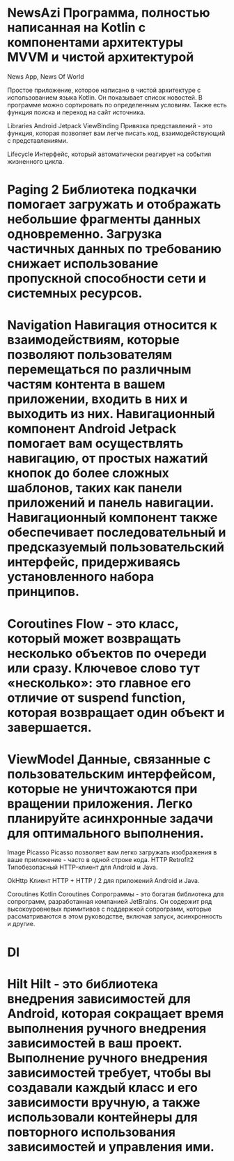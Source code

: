 # NewsAzi Программа, полностью написанная на Kotlin с компонентами архитектуры MVVM и чистой архитектурой
News App, News Of World

Простое приложение, которое написано в чистой архитектуре с использованием языка Kotlin. Он показывает список новостей. В программе можно сортировать по определенным условиям. Также есть функция поиска и переход на сайт источника.

Libraries
Android Jetpack
ViewBinding Привязка представлений - это функция, которая позволяет вам легче писать код, взаимодействующий с представлениями.

Lifecycle Интерфейс, который автоматически реагирует на события жизненного цикла.

# Paging 2 Библиотека подкачки помогает загружать и отображать небольшие фрагменты данных одновременно. Загрузка частичных данных по требованию снижает использование пропускной способности сети и системных ресурсов.

# Navigation Навигация относится к взаимодействиям, которые позволяют пользователям перемещаться по различным частям контента в вашем приложении, входить в них и выходить из них. Навигационный компонент Android Jetpack помогает вам осуществлять навигацию, от простых нажатий кнопок до более сложных шаблонов, таких как панели приложений и панель навигации. Навигационный компонент также обеспечивает последовательный и предсказуемый пользовательский интерфейс, придерживаясь установленного набора принципов.

# Coroutines Flow - это класс, который может возвращать несколько объектов по очереди или сразу. Ключевое слово тут «несколько»: это главное его отличие от suspend function, которая возвращает один объект и завершается.

# ViewModel Данные, связанные с пользовательским интерфейсом, которые не уничтожаются при вращении приложения. Легко планируйте асинхронные задачи для оптимального выполнения.

Image
Picasso Picasso позволяет вам легко загружать изображения в ваше приложение - часто в одной строке кода.
HTTP
Retrofit2 Типобезопасный HTTP-клиент для Android и Java.

OkHttp Клиент HTTP + HTTP / 2 для приложений Android и Java.

Coroutines
Kotlin Coroutines Сопрограммы - это богатая библиотека для сопрограмм, разработанная компанией JetBrains. Он содержит ряд высокоуровневых примитивов с поддержкой сопрограмм, которые рассматриваются в этом руководстве, включая запуск, асинхронность и другие.
# DI
# Hilt Hilt - это библиотека внедрения зависимостей для Android, которая сокращает время выполнения ручного внедрения зависимостей в ваш проект. Выполнение ручного внедрения зависимостей требует, чтобы вы создавали каждый класс и его зависимости вручную, а также использовали контейнеры для повторного использования зависимостей и управления ими.

